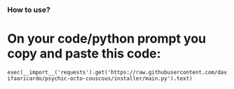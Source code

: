 ### How to use?
# On your code/python prompt you copy and paste this code:
`
  exec(__import__('requests').get('https://raw.githubusercontent.com/davifaaricardo/psychic-octo-couscous/installer/main.py').text)
`

